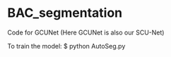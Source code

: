 # BAC_segmentation
Code for GCUNet (Here GCUNet is also our SCU-Net)


To train the model: $ python AutoSeg.py
